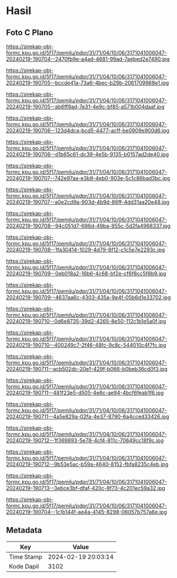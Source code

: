 # Hasil

## Foto C Plano

https://sirekap-obj-formc.kpu.go.id/5f17/pemilu/pdpr/31/71/04/10/06/3171041006047-20240219-190704--2470fb9e-a4ad-4681-99ad-7aebed2e7490.jpg

https://sirekap-obj-formc.kpu.go.id/5f17/pemilu/pdpr/31/71/04/10/06/3171041006047-20240219-190705--bccde41a-73a6-4bec-b29b-2061709968e1.jpg

https://sirekap-obj-formc.kpu.go.id/5f17/pemilu/pdpr/31/71/04/10/06/3171041006047-20240219-190705--ab6ff9ad-7e31-4e9c-bf85-a571b004daaf.jpg

https://sirekap-obj-formc.kpu.go.id/5f17/pemilu/pdpr/31/71/04/10/06/3171041006047-20240219-190706--123d4dca-bcd5-4477-acff-be0909e900d6.jpg

https://sirekap-obj-formc.kpu.go.id/5f17/pemilu/pdpr/31/71/04/10/06/3171041006047-20240219-190706--d1b65c61-dc39-4e5b-9135-b0157ad2de40.jpg

https://sirekap-obj-formc.kpu.go.id/5f17/pemilu/pdpr/31/71/04/10/06/3171041006047-20240219-190707--742e97aa-e3b8-4eb0-903e-5c1c86bad3bc.jpg

https://sirekap-obj-formc.kpu.go.id/5f17/pemilu/pdpr/31/71/04/10/06/3171041006047-20240219-190707--a0e2cd9a-903d-4b9d-86ff-4dd31aa20e48.jpg

https://sirekap-obj-formc.kpu.go.id/5f17/pemilu/pdpr/31/71/04/10/06/3171041006047-20240219-190708--94c051d7-696d-49ba-955c-5d2fa4968337.jpg

https://sirekap-obj-formc.kpu.go.id/5f17/pemilu/pdpr/31/71/04/10/06/3171041006047-20240219-190708--1fa30414-1029-4d79-8f12-c1c5e7e2293c.jpg

https://sirekap-obj-formc.kpu.go.id/5f17/pemilu/pdpr/31/71/04/10/06/3171041006047-20240219-190709--0eb018a2-16b6-4c68-bf2e-cf6f8cc5f8b9.jpg

https://sirekap-obj-formc.kpu.go.id/5f17/pemilu/pdpr/31/71/04/10/06/3171041006047-20240219-190709--4637aa6c-4303-435a-9e4f-05b6d1e33702.jpg

https://sirekap-obj-formc.kpu.go.id/5f17/pemilu/pdpr/31/71/04/10/06/3171041006047-20240219-190710--0d6e8735-39d2-4265-8e50-112c1b1e5a0f.jpg

https://sirekap-obj-formc.kpu.go.id/5f17/pemilu/pdpr/31/71/04/10/06/3171041006047-20240219-190710--400249c7-2f46-48fc-9c8c-544010c4f7fc.jpg

https://sirekap-obj-formc.kpu.go.id/5f17/pemilu/pdpr/31/71/04/10/06/3171041006047-20240219-190711--acb502dc-20e1-429f-b066-b0beb36cd0f3.jpg

https://sirekap-obj-formc.kpu.go.id/5f17/pemilu/pdpr/31/71/04/10/06/3171041006047-20240219-190711--481f23e5-d505-4e6c-ae94-4bcf6feab1f6.jpg

https://sirekap-obj-formc.kpu.go.id/5f17/pemilu/pdpr/31/71/04/10/06/3171041006047-20240219-190711--4a5e829a-02fa-4e37-8790-6a4cced33426.jpg

https://sirekap-obj-formc.kpu.go.id/5f17/pemilu/pdpr/31/71/04/10/06/3171041006047-20240219-190712--1f369893-5e78-4cf4-811c-70649cc18f9c.jpg

https://sirekap-obj-formc.kpu.go.id/5f17/pemilu/pdpr/31/71/04/10/06/3171041006047-20240219-190712--9b53e5ac-b59a-4640-8152-fbfa8235c4eb.jpg

https://sirekap-obj-formc.kpu.go.id/5f17/pemilu/pdpr/31/71/04/10/06/3171041006047-20240219-190713--3ebce3bf-dfaf-420c-8f73-4c201ec59a32.jpg

https://sirekap-obj-formc.kpu.go.id/5f17/pemilu/pdpr/31/71/04/10/06/3171041006047-20240219-190704--1c1b144f-ae4a-4145-8298-06057b757a6e.jpg


## Metadata

| Key        | Value               |
| ---------- | ------------------- |
| Time Stamp | 2024-02-19 20:03:14 |
| Kode Dapil | 3102                |



